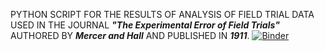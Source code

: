PYTHON SCRIPT FOR THE RESULTS OF ANALYSIS OF FIELD TRIAL DATA USED IN THE JOURNAL ***"The Experimental Error of Field Trials"***
AUTHORED BY ***Mercer and Hall***
AND PUBLISHED IN ***1911***.
[![Binder](https://mybinder.org/badge_logo.svg)](https://mybinder.org/v2/gh/venomj26/DOE/HEAD)
